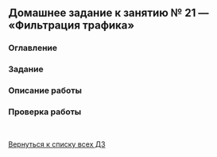 ## Домашнее задание к занятию № 21 — «Фильтрация трафика»  <!-- omit in toc -->

### Оглавление  <!-- omit in toc -->



### Задание



### Описание работы



### Проверка работы



<br/>

[Вернуться к списку всех ДЗ](../README.md)
